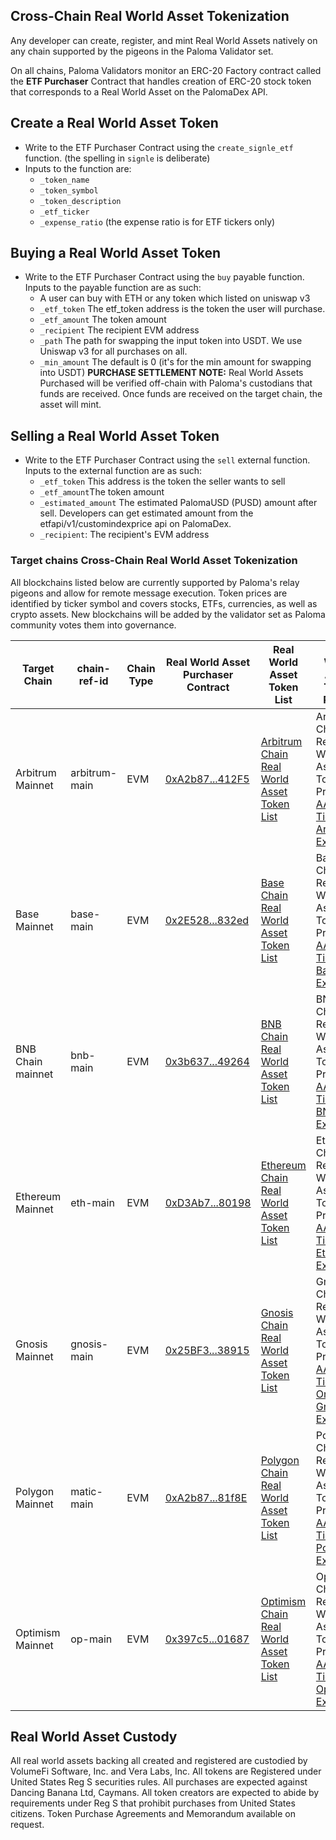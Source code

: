 ## Cross-Chain Real World Asset Tokenization
Any developer can create, register, and mint Real World Assets natively on any chain supported by the pigeons in the Paloma Validator set.

On all chains, Paloma Validators monitor an ERC-20 Factory contract called the **ETF Purchaser** Contract that handles creation of ERC-20 stock token that corresponds to a Real World Asset on the PalomaDex API. 


## Create a Real World Asset Token
* Write to the ETF Purchaser Contract using the `create_signle_etf` function. (the spelling in `signle` is deliberate)
* Inputs to the function are:
  * `_token_name` 
  * `_token_symbol` 
  * `_token_description`
  * `_etf_ticker`
  * `_expense_ratio` (the expense ratio is for ETF tickers only)

## Buying a Real World Asset Token
* Write to the ETF Purchaser Contract using the `buy` payable function. Inputs to the payable function are as such:
  * A user can buy with ETH or any token which listed on uniswap v3
  * `_etf_token` The etf_token address is the token the user will purchase.
  * `_etf_amount` The token amount
  * `_recipient`  The recipient EVM address
  * `_path`  The path for swapping the input token into USDT. We use Uniswap v3 for all purchases on all.
  * `_min_amount` The default is 0 (it's for the min amount for swapping into USDT)
**PURCHASE SETTLEMENT NOTE:** Real World Assets Purchased will be verified off-chain with Paloma's custodians that funds are received. Once funds are received on the target chain, the asset will mint.

## Selling a Real World Asset Token
* Write to the ETF Purchaser Contract using the `sell` external function. Inputs to the external function are as such:
  * `_etf_token` This address is the token the seller wants to sell
  * `_etf_amount`The token amount
  * `_estimated_amount` The estimated PalomaUSD (PUSD) amount after sell. Developers can get estimated amount from the etfapi/v1/customindexprice api on PalomaDex.
  * `_recipient`: The recipient's EVM address

### Target chains Cross-Chain Real World Asset Tokenization 

All blockchains listed below are currently supported by Paloma's relay pigeons and allow for remote message execution. Token prices are identified by ticker symbol and covers stocks, ETFs, currencies, as well as crypto assets. New blockchains will be added by the validator set as Paloma community votes them into governance.

|Target Chain|chain-ref-id|Chain Type|Real World Asset Purchaser Contract|Real World Asset Token List|Real World Asset Token Prices|
|------------|------------|----------|-----------------------------------|---------------------------|-----------------------------|
| Arbitrum Mainnet | arbitrum-main | EVM | [0xA2b87...412F5](https://arbiscan.io/address/0xA2b87Ccd2039f04A613e58FAD132faD2Fae412F5#code) | [Arbitrum Chain Real World Asset Token List](https://api.palomadex.com/etfapi/v1/etf?chain_id=arbitrum-main) | Arbitrum Chain Real World Asset Token Prices [AAPL Ticker on Arbitrum Example](https://api.palomadex.com/etfapi/v1/customindexprice?chain_id=arbitrum-main&token_evm_address=0x3B1bf05444d754FA152d40bEe97B8dE2508F8f62) |
| Base Mainnet | base-main |    EVM | [0x2E528...832ed](https://basescan.org/address/0x2E5285FAD8Cee85c17468Bf7a388d90D506832ed#code) | [Base Chain Real World Asset Token List](https://api.palomadex.com/etfapi/v1/etf?chain_id=base-main) | Base Chain Real World Asset Token Prices [AAPL Ticker on Base Example](https://api.palomadex.com/etfapi/v1/customindexprice?chain_id=base-main&token_evm_address=0xdD51fDfd8a6879A195F12EB8D084b8feEE9b2D9a) |
| BNB Chain mainnet| bnb-main | EVM | [0x3b637...49264](https://bscscan.com/address/0x3b637bA54090b40a3717fd764B11E186E1B49264#code) | [BNB Chain Real World Asset Token List](https://api.palomadex.com/etfapi/v1/etf?chain_id=bnb-main) | BNB Chain Real World Asset Token Prices [AAPL Ticker on BNB Example](https://api.palomadex.com/etfapi/v1/customindexprice?chain_id=bnbn-main&token_evm_address=0x81Cb2d6ac403ABbe9a116d23d9DC10DF39B699f6) |
| Ethereum Mainnet | eth-main | EVM | [0xD3Ab7...80198](https://etherscan.io/address/0xD3Ab7b1FeD92a478699220cCB151CeE992E80198#code) | [Ethereum Chain Real World Asset Token List](https://api.palomadex.com/etfapi/v1/etf?chain_id=eth-main) | Ethereum Chain Real World Asset Token Prices [AAPL Ticker on Ethereum Example](https://api.palomadex.com/etfapi/v1/customindexprice?chain_id=eth-main&token_evm_address=0xFafAE8049D80FE925a350a7EFf51704C43b15979) |
| Gnosis Mainnet | gnosis-main | EVM | [0x25BF3...38915](https://gnosisscan.io/address/0x25BF3E67ccF137BCacEAf529e5b68052Cca38915#code) | [Gnosis Chain Real World Asset Token List](https://api.palomadex.com/etfapi/v1/etf?chain_id=gnosis-main) | Gnosis Chain Real World Asset Token Prices [AAPL Ticker On Gnosis Example](https://api.palomadex.com/etfapi/v1/customindexprice?chain_id=gnosis-main&token_evm_address=0xd0F1A1F695Ff4f7C8c4994b07C6d28C79C029D56) |
| Polygon Mainnet | matic-main| EVM | [0xA2b87...81f8E](https://polygonscan.com/address/0xfdD21Cf1eF5e2EBe51281770be9e15eD04a81f8E#code) | [Polygon Chain Real World Asset Token List](https://api.palomadex.com/etfapi/v1/etf?chain_id=matic-main) | Polygon Chain Real World Asset Token Prices [AAPL Ticker on Polygon Example](https://api.palomadex.com/etfapi/v1/customindexprice?chain_id=matic-main&token_evm_address=0xE38a56cE59DCf5730411C4aE10C3A39739D9F6d3) |
| Optimism Mainnet | op-main  | EVM | [0x397c5...01687](https://optimistic.etherscan.io/address/0x397c517748c133cD032eA9E3e8B0276504A01687#code) | [Optimism Chain Real World Asset Token List](https://api.palomadex.com/etfapi/v1/etf?chain_id=op-main) | Optimism Chain Real World Asset Token Prices [AAPL Ticker on Optimism Example](https://api.palomadex.com/etfapi/v1/customindexprice?chain_id=op-main&token_evm_address=0xD8B35b5814b9919F2bb343D54c3c16b61b9B31F1) |

## Real World Asset Custody
All real world assets backing all created and registered are custodied by VolumeFi Software, Inc. and Vera Labs, Inc. All tokens are Registered under United States Reg S securities rules. All purchases are expected against Dancing Banana Ltd, Caymans. All token creators are expected to abide by requirements under Reg S that prohibit purchases from United States citizens. Token Purchase Agreements and Memorandum available on request.
